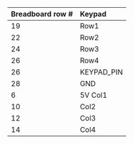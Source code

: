 | Breadboard row #    | Keypad    |
|---------------------|:----------|
| 19                  |Row1       |
| 22                  |Row2       |
| 24                  |Row3       |
| 26                  |Row4       |
| 26                  |KEYPAD_PIN |
| 28                  |GND        |
| 6                   |5V Col1    |
| 10                  |Col2       |
| 12                  |Col3       |
| 14                  |Col4       |
